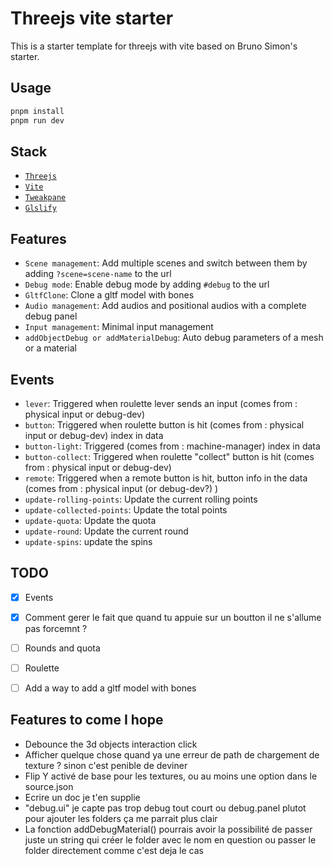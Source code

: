 # Threejs vite starter

This is a starter template for threejs with vite based on Bruno Simon's starter.

## Usage

```bash
pnpm install
pnpm run dev
```

## Stack

- [`Threejs`](https://threejs.org/)
- [`Vite`](https://vitejs.dev/)
- [`Tweakpane`](https://cocopon.github.io/tweakpane/)
- [`Glslify`](https://github.com/KusStar/vite-plugin-glslify)

## Features

- `Scene management`: Add multiple scenes and switch between them by adding `?scene=scene-name` to the url
- `Debug mode`: Enable debug mode by adding `#debug` to the url
- `GltfClone`: Clone a gltf model with bones
- `Audio management`: Add audios and positional audios with a complete debug panel
- `Input management`: Minimal input management
- `addObjectDebug or addMaterialDebug`: Auto debug parameters of a mesh or a material

## Events

- `lever`: Triggered when roulette lever sends an input (comes from : physical input or debug-dev)
- `button`: Triggered when roulette button is hit (comes from : physical input or debug-dev) index in data
- `button-light`: Triggered  (comes from : machine-manager) index in data
- `button-collect`: Triggered when roulette "collect" button is hit (comes from : physical input or debug-dev)
- `remote`: Triggered when a remote button is hit, button info in the data (comes from : physical input (or debug-dev?) )
- `update-rolling-points`: Update the current rolling points
- `update-collected-points`: Update the total points
- `update-quota`: Update the quota
- `update-round`: Update the current round
- `update-spins`: update the spins

## TODO 

- [x] Events
- [x] Comment gerer le fait que quand tu appuie sur un boutton il ne s'allume pas forcemnt ? 
- [ ] Rounds and quota
- [ ] Roulette
- [ ] Add a way to add a gltf model with bones


## Features to come I hope

- Debounce the 3d objects interaction click
- Afficher quelque chose quand ya une erreur de path de chargement de texture ? sinon c'est penible de deviner
- Flip Y activé de base pour les textures, ou au moins une option dans le source.json
- Ecrire un doc je t'en supplie
- "debug.ui" je capte pas trop debug tout court ou debug.panel plutot pour ajouter les folders ça me parrait plus clair
- La fonction addDebugMaterial() pourrais avoir la possibilité de passer juste un string qui créer le folder avec le nom en question ou passer le folder directement comme c'est deja le cas